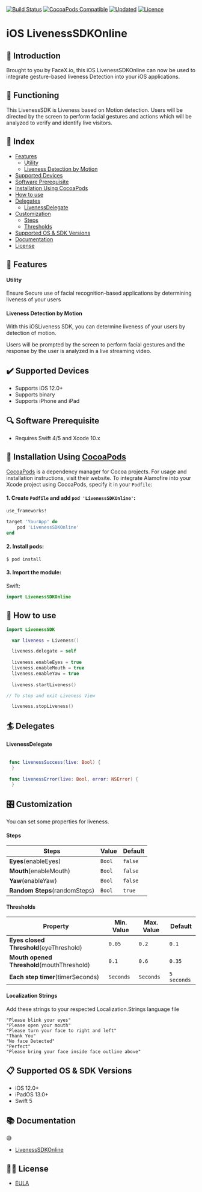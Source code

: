 
[![Build Status](https://img.shields.io/cocoapods/p/LivenessSDKOnline)](https://img.shields.io/cocoapods/p/LivenessSDKOnline)
[![CocoaPods Compatible](https://img.shields.io/cocoapods/v/LivenessSDKOnline)](https://img.shields.io/cocoapods/v/LivenessSDKOnline)
[![Updated](https://img.shields.io/github/last-commit/friendlynandy/LivenessSDKOnline)](https://img.shields.io/github/last-commit/friendlynandy/LivenessSDKOnline)
[![Licence](https://img.shields.io/cocoapods/l/LivenessSDKOnline?color=red&logo=red)](https://img.shields.io/cocoapods/l/LivenessSDKOnline?color=red&logo=red)


# iOS LivenessSDKOnline

## 📜 Introduction
Brought to you by FaceX.io, this iOS LivenessSDKOnline can now be used to integrate gesture-based liveness Detection into your iOS applications. 

## 🔧 Functioning
This LivenessSDK is Liveness based on Motion detection. Users will be directed by the screen to perform facial gestures and actions which will be analyzed to verify and identify live visitors.  

## 📑 Index
* [Features](#-features)
   * [Utility](#utility)
   * [Liveness Detection by Motion](#liveness-detection-by-motion)   
* [Supported Devices](#️-supported-devices)
* [Software Prerequisite](#-software-prerequisite)
* [Installation Using CocoaPods](#-installation-using-cocoapods)
* [How to use](#-how-to-use)
* [Delegates](#-delegates)
   * [LivenessDelegate](#livenessdelegate)
* [Customization](#-customization)
  * [Steps](#steps)
  * [Thresholds](#thresholds)  
* [Supported OS & SDK Versions](#-supported-os--sdk-versions)
* [Documentation](#-documentation)
* [License](#-license)

## 🌟 Features

#### Utility
Ensure Secure use of facial recognition-based applications by determining liveness of your users

#### Liveness Detection by Motion

With this iOSLiveness SDK, you can determine liveness of your users by detection of motion.

Users will be prompted by the screen to perform facial gestures and the response by the user is analyzed in a live streaming video.


## ✔️ Supported Devices
- Supports iOS 12.0+
- Supports binary
- Supports iPhone and iPad


## 🔍 Software Prerequisite 
- Requires Swift 4/5 and Xcode 10.x

## 📲 Installation Using [CocoaPods](https://cocoapods.org)

[CocoaPods](https://cocoapods.org) is a dependency manager for Cocoa projects. For usage and installation instructions, visit their website. To integrate Alamofire into your Xcode project using CocoaPods, specify it in your `Podfile`:


#### 1. Create `Podfile` and add `pod 'LivenessSDKOnline'`:

```ruby
use_frameworks!

target 'YourApp' do
    pod 'LivenessSDKOnline'
end
```

#### 2. Install pods:

```
$ pod install
```

#### 3. Import the module:

Swift:
```swift
import LivenessSDKOnline
```

## 🐒 How to use
```swift
import LivenessSDK

  var liveness = Liveness()

  liveness.delegate = self
  
  liveness.enableEyes = true
  liveness.enableMouth = true
  liveness.enableYaw = true
  
  liveness.startLiveness()

// To stop and exit Liveness View

  liveness.stopLiveness()

```

## 🏄 Delegates

#### LivenessDelegate

```swift

 func livenessSuccess(live: Bool) {
  }
  
 func livenessError(live: Bool, error: NSError) {
  }

```

## 🎛 Customization

You can set some properties for liveness.

#### Steps
| Steps | Value | Default | 
| ------- | ------- |------- | 
| **Eyes**(enableEyes)  | `Bool` | `false` | 
| **Mouth**(enableMouth)   | `Bool` | `false` | 
| **Yaw**(enableYaw)   | `Bool` | `false` | 
| **Random Steps**(randomSteps)   | `Bool` | `true` | 


#### Thresholds
| Property | Min. Value | Max. Value | Default | 
| ------- | ------- | ------- |------- | 
| **Eyes closed Threshold**(eyeThreshold)  | `0.05` | `0.2` | `0.1` | 
| **Mouth opened Threshold**(mouthThreshold)   | `0.1` | `0.6` | `0.35` | 
| **Each step timer**(timerSeconds)   | `Seconds`| `Seconds` | `5 seconds` | 

#### Localization Strings
Add these strings to your respected Localization.Strings language file

```
"Please blink your eyes"
"Please open your mouth"
"Please turn your face to right and left"
"Thank You"
"No face Detected"
"Perfect"
"Please bring your face inside face outline above"

```


## 📋 Supported OS & SDK Versions
* iOS 12.0+
* iPadOS 13.0+
* Swift 5

## 📚 Documentation 
😅

- [LivenessSDKOnline](https://friendlynandy.github.io/LivenessSDKOnline/)

## 👮🏻 License

- [EULA](https://github.com/friendlynandy/LivenessSDKOnline/blob/master/LICENCE)
